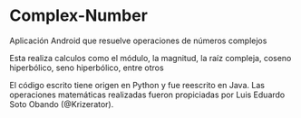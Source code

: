 # Complex-Number

Aplicación Android que resuelve operaciones de números complejos

Esta realiza calculos como el módulo, la magnitud, la raíz compleja, coseno hiperbólico, seno hiperbólico, entre otros

El código escrito tiene origen en Python y fue reescrito en Java. Las operaciones matemáticas realizadas fueron propiciadas por Luis Eduardo Soto Obando (@Krizerator).
